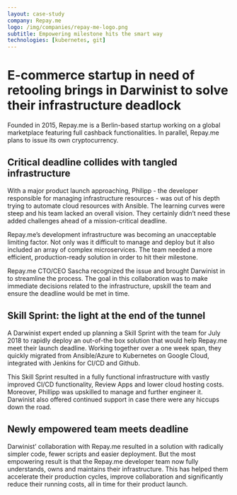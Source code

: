 ```yaml
---
layout: case-study
company: Repay.me
logo: /img/companies/repay-me-logo.png
subtitle: Empowering milestone hits the smart way
technologies: [kubernetes, git]
---
```

<!-- <figure>
  <img src="/img/posts/repay-me/repayme.svg" alt="Case study: RepayMe" />
</figure> -->

# E-commerce startup in need of retooling brings in Darwinist to solve their infrastructure deadlock

Founded in 2015, Repay.me is a Berlin-based startup working on a global marketplace featuring full cashback functionalities. In parallel, Repay.me plans to issue its own cryptocurrency.



## Critical deadline collides with tangled infrastructure

With a major product launch approaching, Philipp - the developer responsible for managing infrastructure resources - was out of his depth trying to automate cloud resources with Ansible. The learning curves were steep and his team lacked an overall vision. They certainly didn’t need these added challenges ahead of a mission-critical deadline.

Repay.me’s development infrastructure was becoming an unacceptable limiting factor. Not only was it difficult to manage and deploy but it also included an array of complex microservices. The team needed a more efficient, production-ready solution in order to hit their milestone.

Repay.me CTO/CEO Sascha recognized the issue and brought Darwinist in to streamline the process. The goal in this collaboration was to make immediate decisions related to the infrastructure, upskill the team and ensure the deadline would be met in time.



## Skill Sprint: the light at the end of the tunnel

A Darwinist expert ended up planning a Skill Sprint with the team for July 2018 to rapidly deploy an out-of-the box solution that would help Repay.me meet their launch deadline. Working together over a one week span, they quickly migrated from Ansible/Azure to Kubernetes on Google Cloud, integrated with Jenkins for CI/CD and Github.

This Skill Sprint resulted in a fully functional infrastructure with vastly improved CI/CD functionality, Review Apps and lower cloud hosting costs. Moreover, Phillipp was upskilled to manage and further engineer it. Darwinist also offered continued support in case there were any hiccups down the road.



## Newly empowered team meets deadline

Darwinist’ collaboration with Repay.me resulted in a solution with radically simpler code, fewer scripts and easier deployment. But the most empowering result is that the Repay.me developer team now fully understands, owns and maintains their infrastructure. This has helped them accelerate their production cycles, improve collaboration and significantly reduce their running costs, all in time for their product launch.
